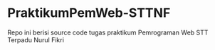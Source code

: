 # PraktikumPemWeb-STTNF
Repo ini berisi source code tugas praktikum Pemrograman Web STT Terpadu Nurul Fikri
